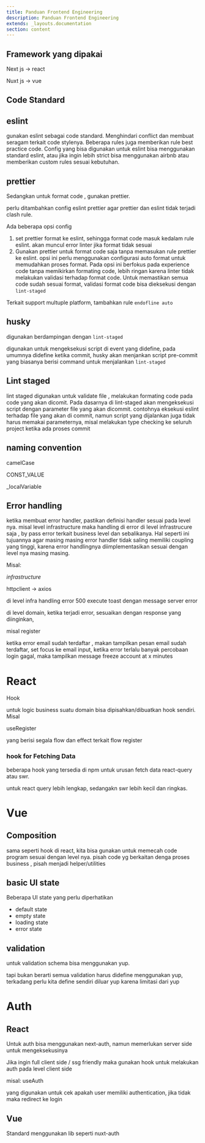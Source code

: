 ```yaml
---
title: Panduan Frontend Engineering
description: Panduan Frontend Engineering
extends: _layouts.documentation
section: content
---
```


## Framework yang dipakai

Next js → react

Nuxt js → vue

## Code Standard

## eslint

gunakan eslint sebagai code standard. Menghindari conflict dan membuat seragam terkait code stylenya. Beberapa rules juga memberikan rule best practice code. Config yang bisa digunakan untuk eslint bisa menggunakan standard eslint, atau jika ingin lebih strict bisa menggunakan airbnb atau memberikan custom rules sesuai kebutuhan.

## prettier

Sedangkan untuk format code , gunakan prettier. 

perlu ditambahkan config eslint prettier agar prettier dan eslint tidak terjadi clash rule.

Ada beberapa opsi config

1. set prettier format ke eslint, sehingga format code masuk kedalam rule eslint. akan muncul error linter jika format tidak sesuai
2. Gunakan prettier untuk format code saja tanpa memasukan rule prettier ke eslint. opsi ini perlu menggunakan configurasi auto format untuk memudahkan proses format. Pada opsi ini berfokus pada experience code tanpa memikirkan formating code, lebih ringan karena linter tidak melakukan validasi terhadap format code. Untuk memastikan semua code sudah sesuai format, validasi format code bisa dieksekusi dengan `lint-staged`

Terkait support multuple platform, tambahkan rule `endofline auto` 

## husky

digunakan berdampingan dengan `lint-staged`

digunakan untuk mengeksekusi script di event yang didefine, pada umumnya didefine ketika commit, husky akan menjankan script pre-commit yang biasanya berisi command untuk menjalankan `lint-staged`

## Lint staged

lint staged digunakan untuk validate file , melakukan formating code pada code yang akan dicomit. Pada dasarnya di lint-staged akan mengeksekusi script dengan parameter file yang akan dicommit. contohnya eksekusi eslint terhadap file yang akan di commit, namun script yang dijalankan juga tidak harus memakai parameternya, misal melakukan type checking ke seluruh project ketika ada proses commit

## naming convention

camelCase

CONST_VALUE

_localVariable

## Error handling

ketika membuat error handler, pastikan definisi handler sesuai pada level nya.
misal level infrastructure maka handling di error di level infrastrucure saja , by pass error terkait business level dan sebalikanya. Hal seperti ini tujuannya agar masing masing error handler tidak saling memiliki coupling yang tinggi, karena error handlingnya diimplementasikan sesuai dengan level nya masing masing.

Misal: 

*infrastructure*

httpclient → axios

di level infra handling error 500 execute toast dengan message server error

di level domain, ketika terjadi error, sesuaikan dengan response yang diinginkan,

misal register

ketika error email sudah terdaftar , makan tampilkan pesan email sudah terdaftar, set focus ke email input, ketika error terlalu banyak percobaan login gagal, maka tampilkan message freeze account at x minutes

# React

Hook

untuk logic business suatu domain bisa dipisahkan/dibuatkan hook sendiri. Misal

useRegister

yang berisi segala flow dan effect terkait flow register

### hook for Fetching Data

beberapa hook yang tersedia di npm untuk urusan fetch data react-query atau swr.

untuk react query lebih lengkap, sedangakn swr lebih kecil dan ringkas.

# Vue

## Composition

sama seperti hook di react, kita bisa gunakan untuk memecah code program sesuai dengan level nya. pisah code yg berkaitan denga proses business , pisah menjadi helper/utilities

## basic UI state

Beberapa UI state yang perlu diperhatikan 

- default state
- empty state
- loading state
- error state

## validation

untuk validation schema bisa menggunakan yup.

tapi bukan berarti semua validation harus didefine menggunakan yup, terkadang perlu kita define sendiri diluar yup karena limitasi dari yup

# Auth

## React

Untuk auth bisa menggunakan next-auth, namun memerlukan server side untuk mengeksekusinya

Jika ingin full client side / ssg friendly maka gunakan hook untuk melakukan auth pada level client side

misal: useAuth

yang digunakan untuk cek apakah user memiliki authentication, jika tidak maka redirect ke login

## Vue

 Standard menggunakan lib seperti nuxt-auth
